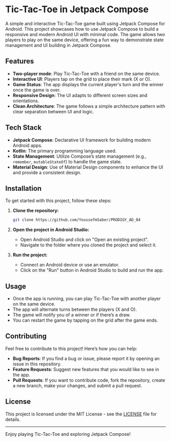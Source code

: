 # Tic-Tac-Toe in Jetpack Compose

A simple and interactive Tic-Tac-Toe game built using Jetpack Compose for Android. This project showcases how to use Jetpack Compose to build a responsive and modern Android UI with minimal code. The game allows two players to play on the same device, offering a fun way to demonstrate state management and UI building in Jetpack Compose.

## Features
- **Two-player mode**: Play Tic-Tac-Toe with a friend on the same device.
- **Interactive UI**: Players tap on the grid to place their mark (X or O).
- **Game Status**: The app displays the current player's turn and the winner once the game is over.
- **Responsive Design**: The UI adapts to different screen sizes and orientations.
- **Clean Architecture**: The game follows a simple architecture pattern with clear separation between UI and logic.

## Tech Stack
- **Jetpack Compose**: Declarative UI framework for building modern Android apps.
- **Kotlin**: The primary programming language used.
- **State Management**: Utilize Compose’s state management (e.g., `remember`, `mutableStateOf`) to handle the game state.
- **Material Design**: Use of Material Design components to enhance the UI and provide a consistent design.

## Installation

To get started with this project, follow these steps:

1. **Clone the repository:**
   ```bash
   git clone https://github.com/YoussefmSaber/PRODIGY_AD_04
   ```

2. **Open the project in Android Studio:**
   - Open Android Studio and click on "Open an existing project".
   - Navigate to the folder where you cloned the project and select it.

3. **Run the project:**
   - Connect an Android device or use an emulator.
   - Click on the "Run" button in Android Studio to build and run the app.

## Usage

- Once the app is running, you can play Tic-Tac-Toe with another player on the same device.
- The app will alternate turns between the players (X and O).
- The game will notify you of a winner or if there’s a draw.
- You can restart the game by tapping on the grid after the game ends.

## Contributing

Feel free to contribute to this project! Here’s how you can help:

- **Bug Reports**: If you find a bug or issue, please report it by opening an issue in this repository.
- **Feature Requests**: Suggest new features that you would like to see in the app.
- **Pull Requests**: If you want to contribute code, fork the repository, create a new branch, make your changes, and submit a pull request.

## License

This project is licensed under the MIT License - see the [LICENSE](LICENSE) file for details.

---

Enjoy playing Tic-Tac-Toe and exploring Jetpack Compose!
```


